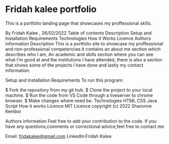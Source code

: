 # Fridah kalee portfolio
This is a portfolio landing page that showcases my proffessional skills.

By Fridah Kalee , 26/02/2022
Table of contents
Description
Setup and Installation Requirements
Technologies
How it Works
Licence
Authors information
Description
This is a portfolio site to showcase my proffessional and non-professional competencies.It contains an about me section which describes who I am, An academic and skills section where you can see what I'm good at and the institutions I have attended, there is also a section that shows some of the projects I have done and lastly my contact information.

Setup and Installation Requirements
To run this program:

$ Fork the repository from my git hub.
$ Clone the project to your local machine.
$ Run the code from VS Code through a liveserver to chrome browser.
$ Make changes where need be.
Technologies
HTML
CSS
Java Script
How it works
Licence
MIT Licence copyright (c) 2022 Sharonne Kemboi

Authors information
Feel free to add your contribution to the code. If you have any questions,comments or correctional advice,feel free to contact me

Email: fridakalee@gmail.com
LinkedIn:Fridah Kalee


